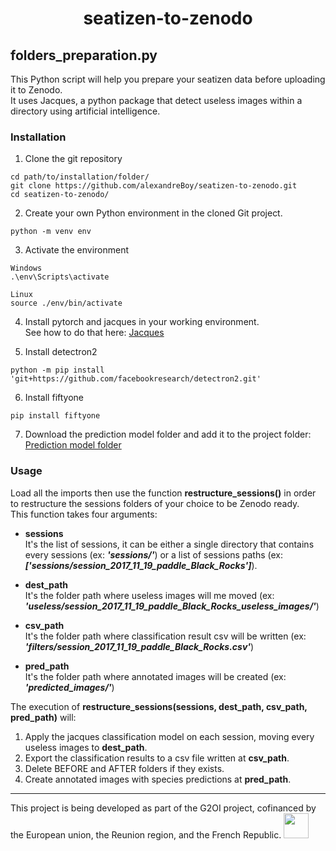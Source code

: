 <div align="center">

# seatizen-to-zenodo

</div>

## folders_preparation.py

This Python script will help you prepare your seatizen data before uploading it to Zenodo. <br/>
It uses Jacques, a python package that detect useless images within a directory using artificial intelligence.

### Installation

1. Clone the git repository
```
cd path/to/installation/folder/
git clone https://github.com/alexandreBoy/seatizen-to-zenodo.git
cd seatizen-to-zenodo/
```
2. Create your own Python environment in the cloned Git project.
```
python -m venv env
```
3. Activate the environment
```
Windows
.\env\Scripts\activate

Linux
source ./env/bin/activate
```
4. Install pytorch and jacques in your working environment. </br>
See how to do that here: [Jacques](https://github.com/6tronl/jacques/tree/v0.2.1)

5. Install detectron2
```
python -m pip install 'git+https://github.com/facebookresearch/detectron2.git'
```
6. Install fiftyone
```
pip install fiftyone
```

7. Download the prediction model folder and add it to the project folder: </br>
[Prediction model folder](https://drive.google.com/drive/folders/1pvttMZCSqoM6X1FVXH7XkIE1X6GCxhQT?usp=sharing)

### Usage
Load all the imports then use the function **restructure_sessions()** in order to restructure the sessions folders of your choice to be Zenodo ready. <br/>
This function takes four arguments:
- **sessions** <br/>
It's the list of sessions, it can be either a single directory that contains every sessions (ex: ***'sessions/'***) or a list of sessions paths (ex: ***['sessions/session_2017_11_19_paddle_Black_Rocks']***).

- **dest_path** <br/>
It's the folder path where useless images will me moved (ex: ***'useless/session_2017_11_19_paddle_Black_Rocks_useless_images/'***)

- **csv_path** <br/>
It's the folder path where classification result csv will be written (ex: ***'filters/session_2017_11_19_paddle_Black_Rocks.csv'***)

- **pred_path** <br/>
It's the folder path where annotated images will be created (ex: ***'predicted_images/'***)

The execution of **restructure_sessions(sessions, dest_path, csv_path, pred_path)** will:
1. Apply the jacques classification model on each session, moving every useless images to **dest_path**.
2. Export the classification results to a csv file written at **csv_path**.
3. Delete BEFORE and AFTER folders if they exists.
4. Create annotated images with species predictions at **pred_path**.

---
This project is being developed as part of the G2OI project, cofinanced by the European union, the Reunion region, and the French Republic.
<img src="https://github.com/alexandreBoy/seatizen-to-zenodo/blob/main/docs/logos_partenaires.png?raw=True" height="40px">